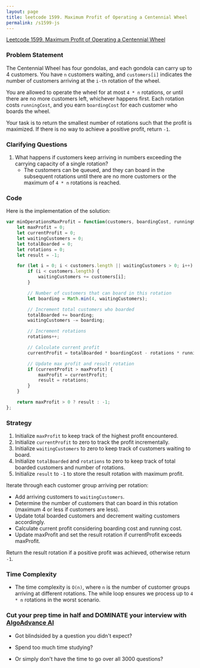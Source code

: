 ```yaml
---
layout: page
title: leetcode 1599. Maximum Profit of Operating a Centennial Wheel
permalink: /s1599-js
---
```

[Leetcode 1599. Maximum Profit of Operating a Centennial Wheel](https://algoadvance.github.io/algoadvance/l1599)
### Problem Statement

The Centennial Wheel has four gondolas, and each gondola can carry up to 4 customers. You have `n` customers waiting, and `customers[i]` indicates the number of customers arriving at the `i-th` rotation of the wheel.

You are allowed to operate the wheel for at most `4 * n` rotations, or until there are no more customers left, whichever happens first. Each rotation costs `runningCost`, and you earn `boardingCost` for each customer who boards the wheel.

Your task is to return the smallest number of rotations such that the profit is maximized. If there is no way to achieve a positive profit, return `-1`.

### Clarifying Questions

1. What happens if customers keep arriving in numbers exceeding the carrying capacity of a single rotation?
   - The customers can be queued, and they can board in the subsequent rotations until there are no more customers or the maximum of `4 * n` rotations is reached.

### Code

Here is the implementation of the solution:

```javascript
var minOperationsMaxProfit = function(customers, boardingCost, runningCost) {
    let maxProfit = 0;
    let currentProfit = 0;
    let waitingCustomers = 0;
    let totalBoarded = 0;
    let rotations = 0;
    let result = -1;

    for (let i = 0; i < customers.length || waitingCustomers > 0; i++) {
        if (i < customers.length) {
            waitingCustomers += customers[i];
        }

        // Number of customers that can board in this rotation
        let boarding = Math.min(4, waitingCustomers);

        // Increment total customers who boarded
        totalBoarded += boarding;
        waitingCustomers -= boarding;

        // Increment rotations
        rotations++;

        // Calculate current profit
        currentProfit = totalBoarded * boardingCost - rotations * runningCost;

        // Update max profit and result rotation
        if (currentProfit > maxProfit) {
            maxProfit = currentProfit;
            result = rotations;
        }
    }

    return maxProfit > 0 ? result : -1;
};
```

### Strategy

1. Initialize `maxProfit` to keep track of the highest profit encountered.
2. Initialize `currentProfit` to zero to track the profit incrementally.
3. Initialize `waitingCustomers` to zero to keep track of customers waiting to board.
4. Initialize `totalBoarded` and `rotations` to zero to keep track of total boarded customers and number of rotations.
5. Initialize `result` to `-1` to store the result rotation with maximum profit.

Iterate through each customer group arriving per rotation:
- Add arriving customers to `waitingCustomers`.
- Determine the number of customers that can board in this rotation (maximum 4 or less if customers are less).
- Update total boarded customers and decrement waiting customers accordingly.
- Calculate current profit considering boarding cost and running cost.
- Update maxProfit and set the result rotation if currentProfit exceeds maxProfit.

Return the result rotation if a positive profit was achieved, otherwise return `-1`.

### Time Complexity

- The time complexity is `O(n)`, where `n` is the number of customer groups arriving at different rotations. The while loop ensures we process up to `4 * n` rotations in the worst scenario.


### Cut your prep time in half and DOMINATE your interview with [AlgoAdvance AI](https://algoAdvance.com)

- Got blindsided by a question you didn't expect?

- Spend too much time studying?

- Or simply don't have the time to go over all 3000 questions?

